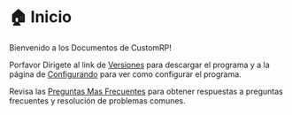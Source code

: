 # 🏠 Inicio

Bienvenido a los Documentos de CustomRP!

Porfavor Dirigete al link de [Versiones](https://github.com/maximmax42/Discord-CustomRP/releases) para descargar el programa y a la página de [Configurando](setting-up.md) para ver como configurar el programa.

Revisa las [Preguntas Mas Frecuentes](faq.md) para obtener respuestas a preguntas frecuentes y resolución de problemas comunes.
